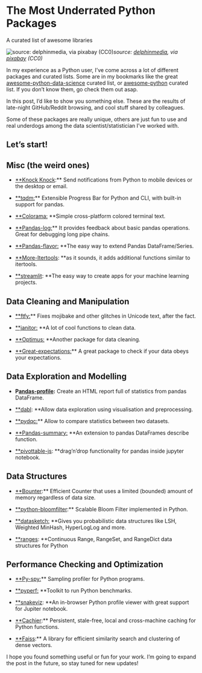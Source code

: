 
# The Most Underrated Python Packages

A curated list of awesome libraries

![source: [delphinmedia](https://pixabay.com/users/delphinmedia-348407/), via [pixabay](https://pixabay.com/photos/high-bay-stock-range-warenlager-408222/) (CC0)](https://cdn-images-1.medium.com/max/2000/0*LxbRFw60tTv8JSAl.jpg)*source: [delphinmedia](https://pixabay.com/users/delphinmedia-348407/), via [pixabay](https://pixabay.com/photos/high-bay-stock-range-warenlager-408222/) (CC0)*

In my experience as a Python user, I’ve come across a lot of different packages and curated lists. Some are in my bookmarks like the great [awesome-python-data-science](https://github.com/krzjoa/awesome-python-data-science) curated list, or [awesome-python](https://github.com/vinta/awesome-python) curated list. If you don’t know them, go check them out asap.

In this post, I’d like to show you something else. These are the results of late-night GitHub/Reddit browsing, and cool stuff shared by colleagues.

Some of these packages are really unique, others are just fun to use and real underdogs among the data scientist/statistician I’ve worked with.

## Let’s start!

## Misc (the weird ones)

* [**Knock Knock](https://github.com/huggingface/knockknock/blob/master/README.md/):** Send notifications from Python to mobile devices or the desktop or email.

* [**tqdm:](https://github.com/tqdm/tqdm)** Extensible Progress Bar for Python and CLI, with built-in support for pandas.

* [**Colorama:](https://pypi.org/project/colorama/) **Simple cross-platform colored terminal text.

* [**Pandas-log:](https://github.com/eyaltrabelsi/pandas-log)** It provides feedback about basic pandas operations. Great for debugging long pipe chains.

* [**Pandas-flavor:](https://github.com/Zsailer/pandas_flavor) **The easy way to extend Pandas DataFrame/Series.

* [**More-Itertools](https://more-itertools.readthedocs.io/en/stable/index.html): **as it sounds, it adds additional functions similar to itertools.

* [**streamlit](https://github.com/streamlit/streamlit): **The easy way to create apps for your machine learning projects.

## Data Cleaning and Manipulation

* [**ftfy:](https://github.com/LuminosoInsight/python-ftfy)** Fixes mojibake and other glitches in Unicode text, after the fact.

* [**janitor:](https://pyjanitor.readthedocs.io/) **A lot of cool functions to clean data.

* [**Optimus:](https://github.com/ironmussa/Optimus/blob/master/README.md) **Another package for data cleaning.

* [**Great-expectations:](https://github.com/great-expectations/great_expectations)** A great package to check if your data obeys your expectations.

## Data Exploration and Modelling

* **P[andas-profile](https://github.com/pandas-profiling/pandas-profiling):** Create an HTML report full of statistics from pandas DataFrame.

* [**dabl](https://amueller.github.io/dabl/dev/quick_start.html): **Allow data exploration using visualisation and preprocessing.

* [**pydqc:](https://github.com/SauceCat/pydqc/blob/master/README.md)** Allow to compare statistics between two datasets.

* [**Pandas-summary:](https://github.com/mouradmourafiq/pandas-summary) **An extension to pandas DataFrames describe function.

* [**pivottable-js](https://github.com/nicolaskruchten/pivottable): **drag’n’drop functionality for pandas inside jupyter notebook.

## Data Structures

* [**Bounter](https://github.com/RaRe-Technologies/bounter):** Efficient Counter that uses a limited (bounded) amount of memory regardless of data size.

* [**python-bloomfilter](https://github.com/jaybaird/python-bloomfilter):** Scalable Bloom Filter implemented in Python.

* [**datasketch](https://github.com/ekzhu/datasketch)[:](https://github.com/mouradmourafiq/pandas-summary) **Gives you probabilistic data structures like LSH, Weighted MinHash, HyperLogLog and more.

* [**ranges](https://github.com/Superbird11/ranges): **Continuous Range, RangeSet, and RangeDict data structures for Python

## Performance Checking and Optimization

* [**Py-spy:](https://github.com/benfred/py-spy)** Sampling profiler for Python programs.

* [**pyperf:](https://github.com/vstinner/pyperf) **Toolkit to run Python benchmarks.

* [**snakeviz](https://github.com/jiffyclub/snakeviz): **An in-browser Python profile viewer with great support for Jupiter notebook.

* [**Cachier](https://github.com/shaypal5/cachier):** Persistent, stale-free, local and cross-machine caching for Python functions.

* [**Faiss](https://github.com/facebookresearch/faiss):** A library for efficient similarity search and clustering of dense vectors.

I hope you found something useful or fun for your work. I’m going to expand the post in the future, so stay tuned for new updates!
